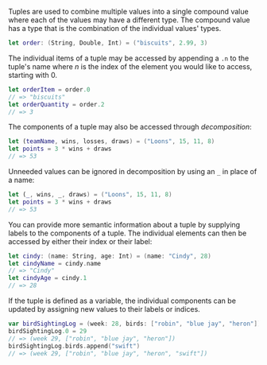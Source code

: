 Tuples are used to combine multiple values into a single compound value where each of the values may have a different type. The compound value has a type that is the combination of the individual values' types.

```swift
let order: (String, Double, Int) = ("biscuits", 2.99, 3)
```

The individual items of a tuple may be accessed by appending a `.n` to the tuple's name where _n_ is the index of the element you would like to access, starting with 0.

```swift
let orderItem = order.0
// => "biscuits"
let orderQuantity = order.2
// => 3
```

The components of a tuple may also be accessed through _decomposition_:

```swift
let (teamName, wins, losses, draws) = ("Loons", 15, 11, 8)
let points = 3 * wins + draws
// => 53
```

Unneeded values can be ignored in decomposition by using an `_` in place of a name:

```swift
let (_, wins, _, draws) = ("Loons", 15, 11, 8)
let points = 3 * wins + draws
// => 53
```

You can provide more semantic information about a tuple by supplying labels to the components of a tuple. The individual elements can then be accessed by either their index or their label:

```swift
let cindy: (name: String, age: Int) = (name: "Cindy", 28)
let cindyName = cindy.name
// => "Cindy"
let cindyAge = cindy.1
// => 28
```

If the tuple is defined as a variable, the individual components can be updated by assigning new values to their labels or indices.

```swift
var birdSightingLog = (week: 28, birds: ["robin", "blue jay", "heron"])
birdSightingLog.0 = 29
// => (week 29, ["robin", "blue jay", "heron"])
birdSightingLog.birds.append("swift")
// => (week 29, ["robin", "blue jay", "heron", "swift"])
```
